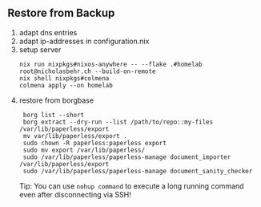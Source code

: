## Restore from Backup
1. adapt dns entries
2. adapt ip-addresses in configuration.nix
3. setup server
    ```
    nix run nixpkgs#nixos-anywhere -- --flake .#homelab root@nicholasbehr.ch --build-on-remote
    nix shell nixpkgs#colmena
    colmena apply --on homelab
    ```
4. restore from borgbase
   ```
    borg list --short
    borg extract --dry-run --list /path/to/repo::my-files /var/lib/paperless/export
    mv var/lib/paperless/export .
    sudo chown -R paperless:paperless export
    sudo mv export /var/lib/paperless/
    sudo /var/lib/paperless/paperless-manage document_importer /var/lib/paperless/export
    sudo /var/lib/paperless/paperless-manage document_sanity_checker

    ```
    Tip: You can use `nohup command` to execute a long running command even after disconnecting via SSH!